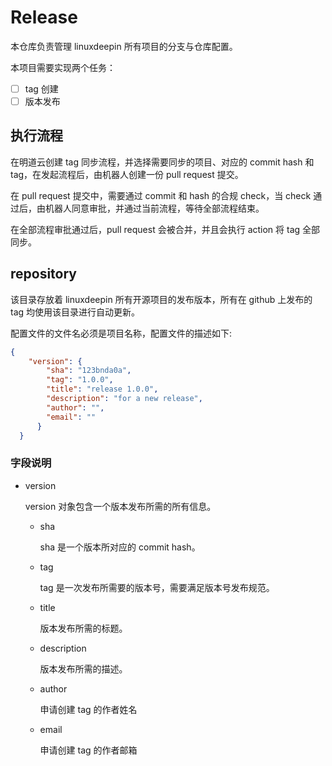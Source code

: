 # Release

本仓库负责管理 linuxdeepin 所有项目的分支与仓库配置。

本项目需要实现两个任务：

- [ ] tag 创建
- [ ] 版本发布

## 执行流程

在明道云创建 tag 同步流程，并选择需要同步的项目、对应的 commit hash 和 tag，在发起流程后，由机器人创建一份 pull request 提交。

在 pull request 提交中，需要通过 commit 和 hash 的合规 check，当 check 通过后，由机器人同意审批，并通过当前流程，等待全部流程结束。

在全部流程审批通过后，pull request 会被合并，并且会执行 action 将 tag 全部同步。

## repository

该目录存放着 linuxdeepin 所有开源项目的发布版本，所有在 github 上发布的 tag 均使用该目录进行自动更新。


配置文件的文件名必须是项目名称，配置文件的描述如下:


```json
{
    "version": {
        "sha": "123bnda0a",
        "tag": "1.0.0",
        "title": "release 1.0.0",
        "description": "for a new release",
        "author": "",
        "email": ""
      }
  }
```

### 字段说明

- version

  version 对象包含一个版本发布所需的所有信息。

  - sha

    sha 是一个版本所对应的 commit hash。

  - tag

    tag 是一次发布所需要的版本号，需要满足版本号发布规范。

  - title

    版本发布所需的标题。

  - description

    版本发布所需的描述。

  - author

    申请创建 tag 的作者姓名

  - email

    申请创建 tag 的作者邮箱
